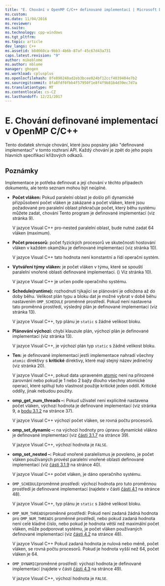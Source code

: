 ```yaml
---
title: "E. Chování v OpenMP C/C++ definované implementací | Microsoft Docs"
ms.custom: 
ms.date: 11/04/2016
ms.reviewer: 
ms.suite: 
ms.technology: cpp-windows
ms.tgt_pltfrm: 
ms.topic: article
dev_langs: C++
ms.assetid: b8d660ca-9bb3-4b6b-87af-45c67d43a731
caps.latest.revision: "9"
author: mikeblome
ms.author: mblome
manager: ghogen
ms.workload: cplusplus
ms.openlocfilehash: 8fe890248ad2eb3bcee024bf12ccf4039484e7b2
ms.sourcegitcommit: 8fa8fdf0fbb4f57950f1e8f4f9b81b4d39ec7d7a
ms.translationtype: MT
ms.contentlocale: cs-CZ
ms.lasthandoff: 12/21/2017
---
```

# <a name="e-implementation-defined-behaviors-in-openmp-cc"></a>E. Chování definované implementací v OpenMP C/C++
Tento dodatek shrnuje chování, které jsou popsány jako "definované implementací" v tomto rozhraní API.  Každý chování je zpět do jeho popis hlavních specifikací křížových odkazů.  
  
## <a name="remarks"></a>Poznámky  
 Implementace je potřeba definovat a její chování v těchto případech dokumentu, ale tento seznam mohou být neúplné.  
  
-   **Počet vláken:** Pokud paralelní oblast je došlo při dynamické přizpůsobení počet vláken je zakázané a počet vláken, které jsou požadované pro paralelní oblast překračuje počet, který běhu systému můžete zadat, chování Tento program je definované implementací (viz stránka 9).  
  
     V jazyce Visual C++ pro-nested paralelní oblast, bude nutné zadat 64 vláken (maximum).  
  
-   **Počet procesorů:** počet fyzických procesorů ve skutečnosti hostování vláken v každém okamžiku je definované implementací (viz stránka 10).  
  
     V jazyce Visual C++ tato hodnota není konstantní a řídí operační systém.  
  
-   **Vytváření týmy vláken:** je počet vláken v týmu, které se spouští paralelní vnořené oblasti definované implementací. () Viz stránka 10).  
  
     V jazyce Visual C++ je určen podle operačního systému.  
  
-   **Schedule(runtime):** rozhodnutí týkající se plánování je odložena až do doby běhu. Velikost plán typu a bloku dat je možné vybrat v době běhu nastavením `OMP_SCHEDULE` proměnné prostředí. Pokud není nastavena tato proměnná prostředí, výsledný plán je definované implementací (viz stránka 13).  
  
     V jazyce Visual C++, typ plánu je `static` s žádné velikost bloku.  
  
-   **Plánování výchozí:** chybí klauzule plán, výchozí plán je definované implementací (viz stránka 13).  
  
     V jazyce Visual C++, je výchozí plán typ `static` s žádné velikost bloku.  
  
-   **Ten:** je definované implementací jestli implementace nahradí všechny `atomic` direktivy s **kritické** direktivy, které mají stejný název jedinečný (viz stránka 20).  
  
     V jazyce Visual C++, pokud data upraveném [atomic](../../parallel/openmp/reference/atomic.md) není na přirozené zarovnání nebo pokud je 1 nebo 2 bajty dlouho všechny atomické operací, které splňují tuto vlastnost použije kritické jeden oddíl. Kritické oddíly, jinak nebudou použity.  
  
-   **omp_get_num_threads –:** Pokud uživatel není explicitně nastavena počet vláken, výchozí hodnota je definované implementací (viz stránka 9, a [bodu 3.1.2](../../parallel/openmp/3-1-2-omp-get-num-threads-function.md) na stránce 37).  
  
     V jazyce Visual C++ výchozí počet vláken, se rovná počtu procesorů.  
  
-   **omp_set_dynamic –:** na výchozí hodnoty pro úpravu dynamické vlákno je definované implementací (viz [části 3.1.7](../../parallel/openmp/3-1-7-omp-set-dynamic-function.md) na stránce 39).  
  
     V jazyce Visual C++, výchozí hodnota je `FALSE`.  
  
-   **omp_set_nested –:** Pokud vnořené paralelismus je povoleno, je počet vláken používaných provést paralelní vnořené oblasti definované implementací (viz [části 3.1.9](../../parallel/openmp/3-1-9-omp-set-nested-function.md) na stránce 40).  
  
     V jazyce Visual C++ počet vláken, je dáno operačního systému.  
  
-   `OMP_SCHEDULE`proměnné prostředí: výchozí hodnota pro tuto proměnnou prostředí je definované implementací (najdete v části [části 4.1](../../parallel/openmp/4-1-omp-schedule.md) na stránce 48).  
  
     V jazyce Visual C++, typ plánu je `static` s žádné velikost bloku.  
  
-   `OMP_NUM_THREADS`proměnné prostředí: Pokud není zadaná žádná hodnota pro `OMP_NUM_THREADS` proměnné prostředí, nebo pokud zadaná hodnota není celé kladné číslo, nebo pokud je hodnota větší než maximální počet vláken, může podporovat systému, je počet vláken používaných definované implementací (viz [části 4.2](../../parallel/openmp/4-2-omp-num-threads.md) na stránce 48).  
  
     V jazyce Visual C++ Pokud zadaná hodnota je nulová nebo méně, počet vláken, se rovná počtu procesorů.  Pokud je hodnota vyšší než 64, počet vláken je 64.  
  
-   `OMP_DYNAMIC`proměnné prostředí: výchozí hodnota je definované implementací (najdete v části [části 4.3](../../parallel/openmp/4-3-omp-dynamic.md) na stránce 49).  
  
     V jazyce Visual C++, výchozí hodnota je `FALSE`.